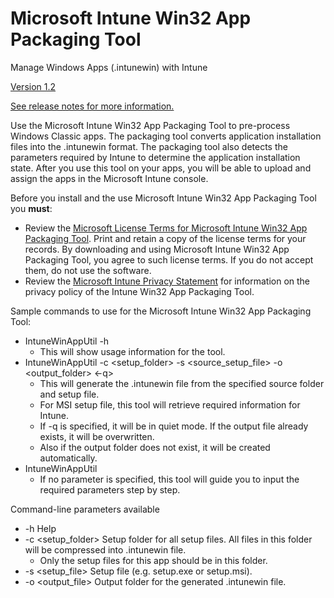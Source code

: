 # Microsoft Intune Win32 App Packaging Tool
Manage Windows Apps (.intunewin) with Intune

[Version 1.2](https://github.com/Microsoft/Intune-Win32-App-Packaging-Tool/releases/tag/Version_1.2)

[See release notes for more information.](https://github.com/Microsoft/Intune-Win32App-Wrapping-Tool/releases)

Use the Microsoft Intune Win32 App Packaging Tool to pre-process Windows Classic apps. The packaging tool converts application installation files into the .intunewin format. The packaging tool also detects the parameters required by Intune to determine the application installation state. After you use this tool on your apps, you will be able to upload and assign the apps in the Microsoft Intune console.

Before you install and the use Microsoft Intune Win32 App Packaging Tool you **must**:
* Review the [Microsoft License Terms for Microsoft Intune Win32 App Packaging Tool](https://github.com/Microsoft/Intune-Win32App-Wrapping-Tool/blob/master/Microsoft%20License%20Terms%20For%20Win32%20App%20Packaging%20Tool.pdf). Print and retain a copy of the license terms for your records. By downloading and using Microsoft Intune Win32 App Packaging Tool, you agree to such license terms. If you do not accept them, do not use the software.
* Review the [Microsoft Intune Privacy Statement](https://docs.microsoft.com/legal/intune/microsoft-intune-privacy-statement) for information on the privacy policy of the Intune Win32 App Packaging Tool.

Sample commands to use for the Microsoft Intune Win32 App Packaging Tool:
* IntuneWinAppUtil -h
  * This will show usage information for the tool.
* IntuneWinAppUtil -c <setup_folder> -s <source_setup_file> -o <output_folder> <-q>
  * This will generate the .intunewin file from the specified source folder and setup file.
  * For MSI setup file, this tool will retrieve required information for Intune.
  * If -q is specified, it will be in quiet mode. If the output file already exists, it will be overwritten.
  * Also if the output folder does not exist, it will be created automatically.
* IntuneWinAppUtil
  * If no parameter is specified, this tool will guide you to input the required parameters step by step.

Command-line parameters available
* -h  Help
* -c  <setup_folder>   Setup folder for all setup files. All files in this folder will be compressed into .intunewin file.
  * Only the setup files for this app should be in this folder.
* -s  <setup_file>     Setup file (e.g. setup.exe or setup.msi).
* -o  <output_file>    Output folder for the generated .intunewin file.
